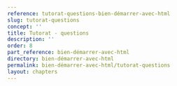 ```yaml
---
reference: tutorat-questions-bien-démarrer-avec-html
slug: tutorat-questions
concept: ''
title: Tutorat - questions
description: ''
order: 8
part_reference: bien-démarrer-avec-html
directory: bien-démarrer-avec-html
permalink: bien-démarrer-avec-html/tutorat-questions
layout: chapters
---
```

